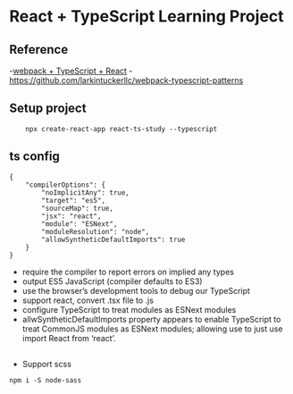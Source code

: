 # React + TypeScript Learning Project

## Reference
-[webpack + TypeScript + React](https://codeburst.io/webpack-typescript-react-part-1-dc154e250f23)
    - https://github.com/larkintuckerllc/webpack-typescript-patterns


## Setup project
```
    npx create-react-app react-ts-study --typescript
```
## ts config
```
{
    "compilerOptions": {
        "noImplicitAny": true,
        "target": "es5", 
        "sourceMap": true,
        "jsx": "react",
        "module": "ESNext",
        "moduleResolution": "node",
        "allowSyntheticDefaultImports": true
    }
}
```
- require the compiler to report errors on implied any types
- output ES5 JavaScript (compiler defaults to ES3)
- use the browser’s development tools to debug our TypeScript
- support react, convert .tsx file to .js 
- configure TypeScript to treat modules as ESNext modules 
- allwSyntheticDefaultImports property appears to enable TypeScript to treat CommonJS modules as ESNext modules; 
  allowing use to just use import React from ‘react’.


## 
- Support scss
```
npm i -S node-sass
```